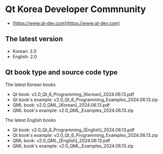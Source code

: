# Qt Korea Developer Commnunity
- [https://www.qt-dev.com](https://www.qt-dev.com)

## The latest version 
- Korean: 2.0
- English: 2.0

## Qt book type and source code type 

The latest Korean books 
- Qt book: v2.0_Qt_6_Programming_[Korean]_2024.06.13.pdf
- Qt book's example: v2.0_Qt_6_Programming_Examples_2024.06.13.zip
- QML book: v2.0_QML_[Korean]_2024.06.13.pdf
- QML book's example: v2.0_QML_Examples_2024.06.13.zip

The latest English books
- Qt book: v2.0_Qt_6_Programming_[English]_2024.06.13.pdf
- Qt book's example: v2.0_Qt_6_Programming_Examples_2024.06.13.zip
- QML book: v2.0_QML_[English]_2024.06.13.pdf
- QML book's example: v2.0_QML_Examples_2024.06.13.zip

